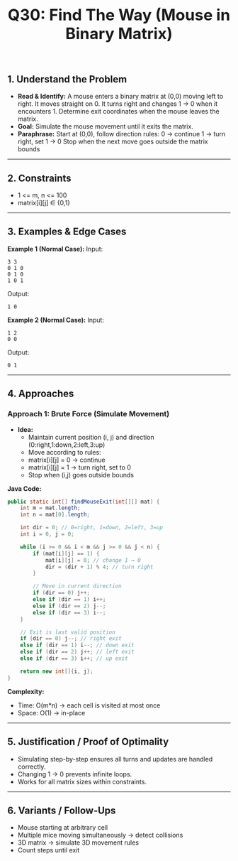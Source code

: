 <!-- #region 30-Find The Way (Mouse in Binary Matrix) -->

<br>
<h1 style="text-align:center; font-size:2.5em; font-weight:bold;">Q30: Find The Way (Mouse in Binary Matrix)</h1>
<br>

## 1. Understand the Problem
- **Read & Identify:** A mouse enters a binary matrix at (0,0) moving left to right.  It moves straight on 0.  It turns right and changes 1 → 0 when it encounters 1.  Determine exit coordinates when the mouse leaves the matrix.
- **Goal:** Simulate the mouse movement until it exits the matrix.
- **Paraphrase:** Start at (0,0), follow direction rules:  0 → continue  1 → turn right, set 1 → 0  Stop when the next move goes outside the matrix bounds

---

## 2. Constraints

- 1 <= m, n <= 100
- matrix[i][j] ∈ {0,1}


---

## 3. Examples & Edge Cases

**Example 1 (Normal Case):**
Input:
```text
3 3
0 1 0
0 1 0
1 0 1
```
Output:
```text
1 0
```

**Example 2 (Normal Case):**
Input:
```text
1 2
0 0
```
Output:
```text
0 1
```


---

## 4. Approaches

### Approach 1: Brute Force (Simulate Movement)

- **Idea:**
  - Maintain current position (i, j) and direction (0:right,1:down,2:left,3:up)
  - Move according to rules:
  - matrix[i][j] = 0 → continue
  - matrix[i][j] = 1 → turn right, set to 0
  - Stop when (i,j) goes outside bounds

**Java Code:**
```java
public static int[] findMouseExit(int[][] mat) {
    int m = mat.length;
    int n = mat[0].length;

    int dir = 0; // 0=right, 1=down, 2=left, 3=up
    int i = 0, j = 0;

    while (i >= 0 && i < m && j >= 0 && j < n) {
        if (mat[i][j] == 1) {
            mat[i][j] = 0; // change 1 → 0
            dir = (dir + 1) % 4; // turn right
        }

        // Move in current direction
        if (dir == 0) j++;
        else if (dir == 1) i++;
        else if (dir == 2) j--;
        else if (dir == 3) i--;
    }

    // Exit is last valid position
    if (dir == 0) j--; // right exit
    else if (dir == 1) i--; // down exit
    else if (dir == 2) j++; // left exit
    else if (dir == 3) i++; // up exit

    return new int[]{i, j};
}
```

**Complexity:**
- Time: O(m*n) → each cell is visited at most once
- Space: O(1) → in-place


---

## 5. Justification / Proof of Optimality

- Simulating step-by-step ensures all turns and updates are handled correctly.
- Changing 1 → 0 prevents infinite loops.
- Works for all matrix sizes within constraints.

---

## 6. Variants / Follow-Ups

- Mouse starting at arbitrary cell
- Multiple mice moving simultaneously → detect collisions
- 3D matrix → simulate 3D movement rules
- Count steps until exit

<!-- #endregion -->

